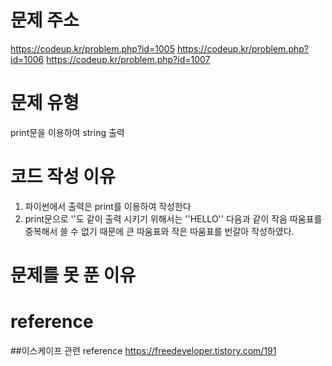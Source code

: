 # 문제 주소
https://codeup.kr/problem.php?id=1005
https://codeup.kr/problem.php?id=1006
https://codeup.kr/problem.php?id=1007

# 문제 유형
print문을 이용하여 string 출력

# 코드 작성 이유
1. 파이썬에서 출력은 print를 이용하여 작성한다
2. print문으로 ''도 같이 출력 시키기 위해서는 ''HELLO'' 다음과 같이 작음 따움표를 중복해서 쓸 수 없기 때문에 큰 따움표와 작은 따움표를
번갈아 작성하였다.

# 문제를 못 푼 이유

# reference
##이스케이프 관련 reference
https://freedeveloper.tistory.com/191